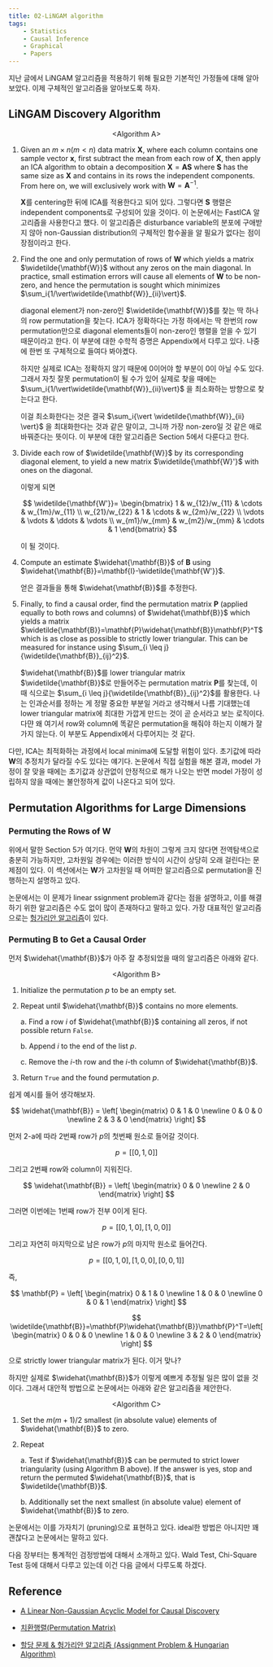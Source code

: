 ```yaml
---
title: 02-LiNGAM algorithm
tags:
    - Statistics
    - Causal Inference  
    - Graphical
    - Papers
---
```


지난 글에서 LiNGAM 알고리즘을 적용하기 위해 필요한 기본적인 가정들에 대해 알아보았다. 이제 구체적인 알고리즘을 알아보도록 하자.

<!--more-->

## LiNGAM Discovery Algorithm

<center>&lt;Algorithm A&gt;</center>

1. Given an $m \times n (m<n)$ data matrix $\mathbf{X}$, where each column contains one sample vector $\mathbf{x}$, first subtract the mean from each row of $\mathbf{X}$, then apply an ICA algorithm to obtain a decomposition $\mathbf{X}=\mathbf{A}\mathbf{S}$ where $\mathbf{S}$ has the same size as $\mathbf{X}$ and contains in its rows the independent components. From here on, we will exclusively work with $\mathbf{W}=\mathbf{A}^{-1}$.
   
    $\mathbf{X}$를 centering한 뒤에 ICA를 적용한다고 되어 있다. 그렇다면 $\mathbf{S}$ 행렬은 independent components로 구성되어 있을 것이다. 이 논문에서는 FastICA 알고리즘을 사용한다고 했다. 이 알고리즘은 disturbance variable의 분포에 구애받지 않아 non-Gaussian distribution의 구체적인 함수꼴을 알 필요가 없다는 점이 장점이라고 한다.

2. Find the one and only permutation of rows of $\mathbf{W}$ which yields a matrix $\widetilde{\mathbf{W}}$ without any zeros on the main diagonal. In practice, small estimation errors will cause all elements of $\mathbf{W}$ to be non-zero, and hence the permutation is sought which minimizes $\sum_i{1/\vert\widetilde{\mathbf{W}}_{ii}\vert}$.
   
    diagonal element가 non-zero인 $\widetilde{\mathbf{W}}$를 찾는 딱 하나의 row permutation을 찾는다. ICA가 정확하다는 가정 하에서는 딱 한번의 row permutation만으로 diagonal elements들이 non-zero인 행렬을 얻을 수 있기 때문이라고 한다. 이 부분에 대한 수학적 증명은 Appendix에서 다루고 있다. 나중에 한번 또 구체적으로 들여다 봐야곘다.

    하지만 실제로 ICA는 정확하지 않기 때문에 0이어야 할 부분이 0이 아닐 수도 있다. 그래서 자칫 잘못 permutation이 될 수가 있어 실제로 찾을 때에는 $\sum_i{1/\vert\widetilde{\mathbf{W}}_{ii}\vert}$ 을 최소화하는 방향으로 찾는다고 한다. 

    이걸 최소화한다는 것은 결국 $\sum_i{\vert \widetilde{\mathbf{W}}_{ii} \vert}$ 을 최대화한다는 것과 같은 말이고, 그니까 가장 non-zero일 것 같은 애로 바꿔준다는 뜻이다. 이 부분에 대한 알고리즘은 Section 5에서 다룬다고 한다.

3. Divide each row of $\widetilde{\mathbf{W}}$ by its corresponding diagonal element, to yield a new matrix $\widetilde{\mathbf{W}'}$ with ones on the diagonal.

    이렇게 되면

    $$
    \widetilde{\mathbf{W'}}= \begin{bmatrix}
    1 & w_{12}/w_{11} & \cdots & w_{1m}/w_{11} \\
    w_{21}/w_{22} & 1 & \cdots &  w_{2m}/w_{22} \\
    \vdots  & \vdots  & \ddots & \vdots  \\
        w_{m1}/w_{mm} & w_{m2}/w_{mm} & \cdots & 1 
    \end{bmatrix}
    $$

    이 될 것이다.

4. Compute an estimate $\widehat{\mathbf{B}}$ of $\mathbf{B}$ using $\widehat{\mathbf{B}}=\mathbf{I}-\widetilde{\mathbf{W'}}$.

    얻은 결과들을 통해 $\widehat{\mathbf{B}}$를 추정한다.

5. Finally, to find a causal order, find the permutation matrix $\mathbf{P}$ (applied equally to both rows and columns) of $\widehat{\mathbf{B}}$ which yields a matrix $\widetilde{\mathbf{B}}=\mathbf{P}\widehat{\mathbf{B}}\mathbf{P}^T$ which is as close as possible to strictly lower triangular. This can be measured for instance using $\sum_{i \leq j}{\widetilde{\mathbf{B}}_{ij}^2}$.
   
    $\widehat{\mathbf{B}}$를 lower triangular matrix $\widetilde{\mathbf{B}}$로 만들어주는 permutation matrix $\mathbf{P}$를 찾는데, 이 때 식으로는 $\sum_{i \leq j}{\widetilde{\mathbf{B}}_{ij}^2}$를 활용한다. 나는 인과순서를 정하는 게 정말 중요한 부분일 거라고 생각해서 나름 기대했는데 lower triangular matrix에 최대한 가깝게 만드는 것이 곧 순서라고 보는 로직이다. 다먄 왜 여기서 row와 column에 똑같은 permutation을 해줘야 하는지 이해가 잘 가지 않는다. 이 부분도 Appendix에서 다루어지는 것 같다.

다만, ICA는 최적화하는 과정에서 local minima에 도달할 위험이 있다. 초기값에 따라 $\mathbf{W}$의 추정치가 달라질 수도 있다는 얘기다. 논문에서 직접 실험을 해본 결과, model 가정이 잘 맞을 때에는 초기값과 상관없이 안정적으로 해가 나오는 반면 model 가정이 성립하지 않을 때에는 불안정하게 값이 나온다고 되어 있다.

## Permutation Algorithms for Large Dimensions

### Permuting the Rows of $\mathbf{W}$

위에서 말한 Section 5가 여기다. 먼약 $\mathbf{W}$의 차원이 그렇게 크지 않다면 전역탐색으로 충분히 가능하지만, 고차원일 경우에는 이러한 방식이 시간이 상당히 오래 걸린다는 문제점이 있다. 이 섹션에서는 $\mathbf{W}$가 고차원일 때 어떠한 알고리즘으로 permutation을 진행하는지 설명하고 있다.

논문에서는 이 문제가 linear ssignment problem과 같다는 점을 설명하고, 이를 해결하기 위한 알고리즘은 수도 없이 많이 존재하다고 말하고 있다. 가장 대표적인 알고리즘으로는 <a href="https://gazelle-and-cs.tistory.com/29">헝가리안 알고리즘</a>이 있다.

### Permuting $\mathbf{B}$ to Get a Causal Order

먼저 $\widehat{\mathbf{B}}$가 아주 잘 추정되었을 때의 알고리즘은 아래와 같다.

<center>&lt;Algorithm B&gt;</center>

1. Initialize the permutation $p$ to be an empty set.

2. Repeat until $\widehat{\mathbf{B}}$ contains no more elements.
   
    a. Find a row $i$ of $\widehat{\mathbf{B}}$ containing all zeros, if not possible return `False`.

    b. Append $i$ to the end of the list $p$.

    c. Remove the $i$-th row and the $i$-th column of $\widehat{\mathbf{B}}$.

3. Return `True` and the found permutation $p$.

쉽게 예시를 들어 생각해보자.

$$
\widehat{\mathbf{B}} = \left[
\begin{matrix}
    0 & 1 & 0 
    \newline 0 & 0 & 0 
    \newline 2 & 3 & 0 
\end{matrix}
\right]
$$

먼저 2-a에 따라 2번째 row가 $p$의 첫번째 원소로 들어갈 것이다.

$$
p = \left[\left[0,1,0\right]\right]
$$

그리고 2번째 row와 column이 지워진다.

$$
\widehat{\mathbf{B}} = \left[
\begin{matrix}
    0 & 0 
    \newline 2 & 0  
\end{matrix}
\right]
$$

그러면 이번에는 1번째 row가 전부 0이게 된다.

$$
p = \left[\left[0,1,0\right],\left[1,0,0\right]\right]
$$

그리고 자연히 마지막으로 남은 row가 $p$의 마지막 원소로 들어간다.

$$
p = \left[\left[0,1,0\right],\left[1,0,0\right],\left[0,0,1\right]\right]
$$

즉,

$$
\mathbf{P} = \left[
\begin{matrix}
    0 & 1 & 0 
    \newline 1 & 0 & 0 
    \newline 0 & 0 & 1 
\end{matrix}
\right]
$$

$$
\widetilde{\mathbf{B}}=\mathbf{P}\widehat{\mathbf{B}}\mathbf{P}^T=\left[
\begin{matrix}
    0 & 0 & 0 
    \newline 1 & 0 & 0 
    \newline 3 & 2 & 0 
\end{matrix}
\right] 
$$

으로 strictly lower triangular matrix가 된다. 이거 맞나?

하지만 실제로 $\widehat{\mathbf{B}}$가 이렇게 예쁘게 추정될 일은 많이 없을 것이다. 그래서 대안적 방법으로 논문에서는 아래와 같은 알고리즘을 제안한다.

<center>&lt;Algorithm C&gt;</center>

1. Set the $m(m+1)/2$ smallest (in absolute value) elements of  $\widehat{\mathbf{B}}$ to zero.

2. Repeat

    a. Test if $\widehat{\mathbf{B}}$ can be permuted to strict lower triangularity (using Algorithm B above). If the answer is yes, stop and return the permuted $\widehat{\mathbf{B}}$, that is $\widetilde{\mathbf{B}}$.

    b. Additionally set the next smallest (in absolute value) element of $\widehat{\mathbf{B}}$ to zero.

논문에서는 이를 가자치기 (pruning)으로 표현하고 있다. ideal한 방법은 아니지만 꽤 괜찮다고 논문에서는 말하고 있다.

다음 장부터는 통계적인 검정방법에 대해서 소개하고 있다. Wald Test, Chi-Square Test 등에 대해서 다루고 있는데 이건 다음 글에서 다루도록 하겠다.

## Reference

* <a href="https://www.jmlr.org/papers/volume7/shimizu06a/shimizu06a.pdf">A Linear Non-Gaussian Acyclic Model for Causal Discovery</a>

* <a href="https://ko.wikipedia.org/wiki/치환행렬">치환행렬(Permutation Matrix)</a>

* <a href="https://gazelle-and-cs.tistory.com/29">할당 문제 & 헝가리안 알고리즘 (Assignment Problem & Hungarian Algorithm)</a>